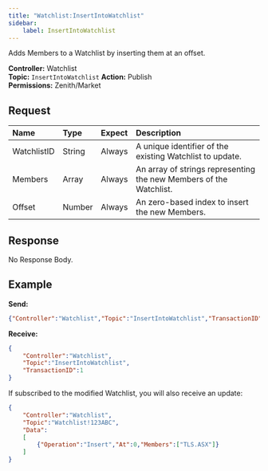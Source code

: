 ```yaml
---
title: "Watchlist:InsertIntoWatchlist"
sidebar:
    label: InsertIntoWatchlist
---
```


Adds Members to a Watchlist by inserting them at an offset.

**Controller:** Watchlist\
**Topic:** `InsertIntoWatchlist`
**Action:** Publish\
**Permissions:** Zenith/Market

## Request

| Name        | Type    | Expect   | Description |
| :---------- | :------ | :------- | :--- |
| WatchlistID | String  | Always   | A unique identifier of the existing Watchlist to update. |
| Members     | Array   | Always   | An array of strings representing the new Members of the Watchlist. |
| Offset      | Number  | Always   | An zero-based index to insert the new Members. |

## Response

No Response Body.

## Example

**Send:**
```json
{"Controller":"Watchlist","Topic":"InsertIntoWatchlist","TransactionID":1,"Data":{"WatchlistID":"123ABC","Members":["TLS.ASX"],"At":0}}
```

**Receive:**
```json
{
	"Controller":"Watchlist",
	"Topic":"InsertIntoWatchlist",
	"TransactionID":1
}
```

If subscribed to the modified Watchlist, you will also receive an update:

```json
{
	"Controller":"Watchlist",
	"Topic":"Watchlist!123ABC",
	"Data":
	[
		{"Operation":"Insert","At":0,"Members":["TLS.ASX"]}
	]
}
```